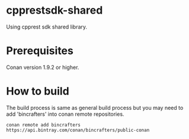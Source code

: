 # cpprestsdk-shared
Using cpprest sdk shared library.

# Prerequisites
Conan version 1.9.2 or higher.

# How to build
The build process is same as general build process but you may need to add 'bincrafters' into conan remote repositories.
```
conan remote add bincrafters https://api.bintray.com/conan/bincrafters/public-conan
```
